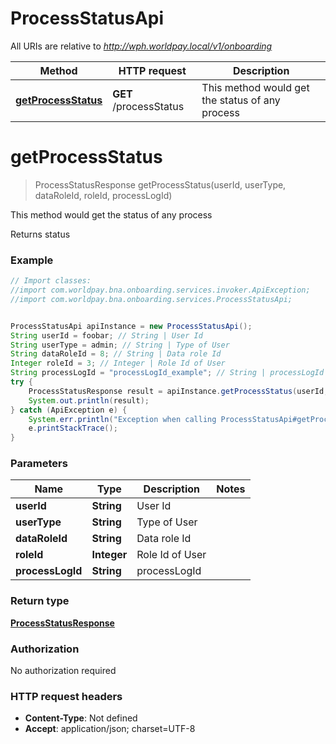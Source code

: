 # ProcessStatusApi

All URIs are relative to *http://wph.worldpay.local/v1/onboarding*

Method | HTTP request | Description
------------- | ------------- | -------------
[**getProcessStatus**](ProcessStatusApi.md#getProcessStatus) | **GET** /processStatus | This method would get the status of any process


<a name="getProcessStatus"></a>
# **getProcessStatus**
> ProcessStatusResponse getProcessStatus(userId, userType, dataRoleId, roleId, processLogId)

This method would get the status of any process

Returns status

### Example
```java
// Import classes:
//import com.worldpay.bna.onboarding.services.invoker.ApiException;
//import com.worldpay.bna.onboarding.services.ProcessStatusApi;


ProcessStatusApi apiInstance = new ProcessStatusApi();
String userId = foobar; // String | User Id
String userType = admin; // String | Type of User
String dataRoleId = 8; // String | Data role Id
Integer roleId = 3; // Integer | Role Id of User
String processLogId = "processLogId_example"; // String | processLogId
try {
    ProcessStatusResponse result = apiInstance.getProcessStatus(userId, userType, dataRoleId, roleId, processLogId);
    System.out.println(result);
} catch (ApiException e) {
    System.err.println("Exception when calling ProcessStatusApi#getProcessStatus");
    e.printStackTrace();
}
```

### Parameters

Name | Type | Description  | Notes
------------- | ------------- | ------------- | -------------
 **userId** | **String**| User Id |
 **userType** | **String**| Type of User |
 **dataRoleId** | **String**| Data role Id |
 **roleId** | **Integer**| Role Id of User |
 **processLogId** | **String**| processLogId |

### Return type

[**ProcessStatusResponse**](ProcessStatusResponse.md)

### Authorization

No authorization required

### HTTP request headers

 - **Content-Type**: Not defined
 - **Accept**: application/json; charset=UTF-8

